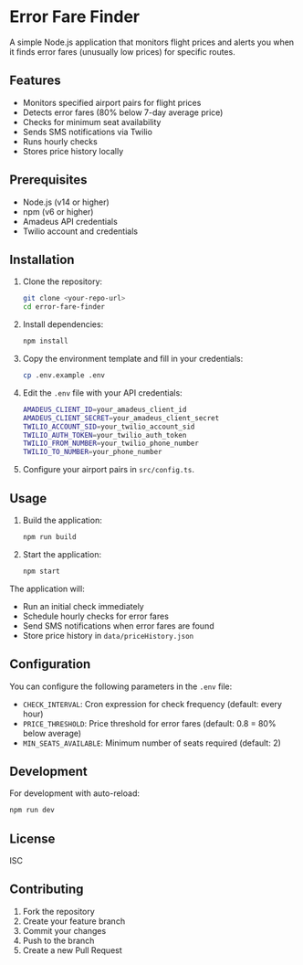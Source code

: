 # Error Fare Finder

A simple Node.js application that monitors flight prices and alerts you when it finds error fares (unusually low prices) for specific routes.

## Features

- Monitors specified airport pairs for flight prices
- Detects error fares (80% below 7-day average price)
- Checks for minimum seat availability
- Sends SMS notifications via Twilio
- Runs hourly checks
- Stores price history locally

## Prerequisites

- Node.js (v14 or higher)
- npm (v6 or higher)
- Amadeus API credentials
- Twilio account and credentials

## Installation

1. Clone the repository:
   ```bash
   git clone <your-repo-url>
   cd error-fare-finder
   ```

2. Install dependencies:
   ```bash
   npm install
   ```

3. Copy the environment template and fill in your credentials:
   ```bash
   cp .env.example .env
   ```

4. Edit the `.env` file with your API credentials:
   ```bash
   AMADEUS_CLIENT_ID=your_amadeus_client_id
   AMADEUS_CLIENT_SECRET=your_amadeus_client_secret
   TWILIO_ACCOUNT_SID=your_twilio_account_sid
   TWILIO_AUTH_TOKEN=your_twilio_auth_token
   TWILIO_FROM_NUMBER=your_twilio_phone_number
   TWILIO_TO_NUMBER=your_phone_number
   ```

5. Configure your airport pairs in `src/config.ts`.

## Usage

1. Build the application:
   ```bash
   npm run build
   ```

2. Start the application:
   ```bash
   npm start
   ```

The application will:
- Run an initial check immediately
- Schedule hourly checks for error fares
- Send SMS notifications when error fares are found
- Store price history in `data/priceHistory.json`

## Configuration

You can configure the following parameters in the `.env` file:

- `CHECK_INTERVAL`: Cron expression for check frequency (default: every hour)
- `PRICE_THRESHOLD`: Price threshold for error fares (default: 0.8 = 80% below average)
- `MIN_SEATS_AVAILABLE`: Minimum number of seats required (default: 2)

## Development

For development with auto-reload:
```bash
npm run dev
```

## License

ISC

## Contributing

1. Fork the repository
2. Create your feature branch
3. Commit your changes
4. Push to the branch
5. Create a new Pull Request 